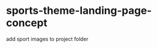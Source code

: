 # sports-theme-landing-page-concept

<!-- create an info/about page/section -->
<!-- create a sign up form -->
<!-- create a shop page -->

<!-- create a shopping cart page -->

add sport images to project folder